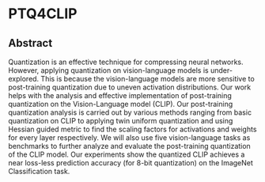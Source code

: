 # PTQ4CLIP

## Abstract
Quantization is an effective technique for compressing neural networks. However, applying quantization on vision-language models is under-explored. This is because the vision-language models are more sensitive to post-training quantization due to uneven activation distributions. Our work helps with the analysis and effective implementation of post-training quantization on the Vision-Language model (CLIP). Our post-training quantization analysis is carried out by various methods ranging from basic quantization on CLIP to applying twin uniform quantization and using Hessian guided metric to find the scaling factors for activations and weights for every layer respectively. We will also use five vision-language tasks as benchmarks to further analyze and evaluate the post-training quantization of the CLIP model. Our experiments show the quantized CLIP achieves a near loss-less prediction accuracy (for 8-bit quantization) on the ImageNet Classification task.